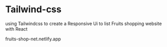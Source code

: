 # Tailwind-css
using Tailwindcss to create a Responsive Ui to list Fruits shopping website with React 

fruits-shop-net.netlify.app
